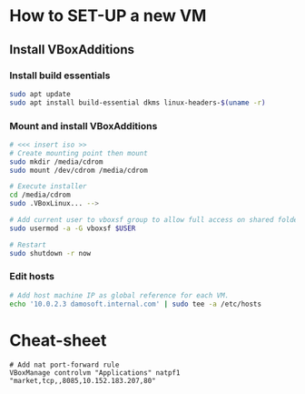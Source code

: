# How to SET-UP a new VM

## Install VBoxAdditions

### Install build essentials

```sh
sudo apt update
sudo apt install build-essential dkms linux-headers-$(uname -r)
```


### Mount and install VBoxAdditions
```sh
# <<< insert iso >>
# Create mounting point then mount
sudo mkdir /media/cdrom
sudo mount /dev/cdrom /media/cdrom

# Execute installer
cd /media/cdrom
sudo .VBoxLinux... -->

# Add current user to vboxsf group to allow full access on shared folder
sudo usermod -a -G vboxsf $USER

# Restart
sudo shutdown -r now
```

### Edit hosts
```sh
# Add host machine IP as global reference for each VM.
echo '10.0.2.3 damosoft.internal.com' | sudo tee -a /etc/hosts
```

# Cheat-sheet

```
# Add nat port-forward rule
VBoxManage controlvm "Applications" natpf1 "market,tcp,,8085,10.152.183.207,80"
``` 